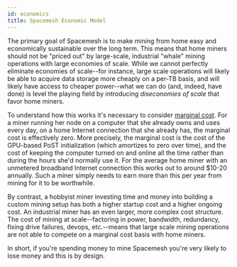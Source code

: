 ```yaml
---
id: economics
title: Spacemesh Economic Model
---
```


The primary goal of Spacemesh is to make mining from home easy and economically sustainable over the long term. This means that home miners should not be "priced out" by large-scale, industrial "whale" mining operations with large economies of scale. While we cannot perfectly eliminate economies of scale--for instance, large scale operations will likely be able to acquire data storage more cheaply on a per-TB basis, and will likely have access to cheaper power--what we can do (and, indeed, have done) is level the playing field by introducing _diseconomies of scale_ that favor home miners.

To understand how this works it's necessary to consider [marginal cost](https://en.wikipedia.org/wiki/Marginal_cost). For a miner running her node on a computer that she already owns and uses every day, on a home Internet connection that she already has, the marginal cost is effectively zero. More precisely, the marginal cost is the cost of the GPU-based PoST initialization (which amortizes to zero over time), and the cost of keeping the computer turned on and online all the time rather than during the hours she'd normally use it. For the average home miner with an unmetered broadband Internet connection this works out to around $10-20 annually. Such a miner simply needs to earn more than this per year from mining for it to be worthwhile.

By contrast, a hobbyist miner investing time and money into building a custom mining setup has both a higher startup cost and a higher ongoing cost. An industrial miner has an even larger, more complex cost structure. The cost of mining at scale--factoring in power, bandwidth, redundancy, fixing drive failures, devops, etc.--means that large scale mining operations are not able to compete on a marginal cost basis with home miners.

In short, if you're spending money to mine Spacemesh you're very likely to lose money and this is by design.
